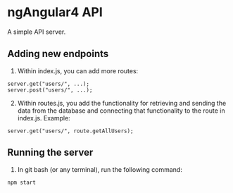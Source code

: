 # ngAngular4 API
A simple API server.

## Adding new endpoints
1. Within index.js, you can add more routes:
```
server.get("users/", ...);
server.post("users/", ...);
```
2. Within routes.js, you add the functionality for retrieving and sending the data from the database and connecting that functionality to the route in index.js.  Example:
```
server.get("users/", route.getAllUsers);
```

## Running the server
1. In git bash (or any terminal), run the following command:
```
npm start
```
